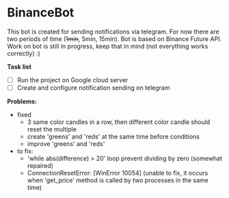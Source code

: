 # BinanceBot

This bot is created for sending notifications via telegram. For now there are two periods of time (~~1min~~, 5min, 15min). Bot is based on Binance Future API. Work on bot is still in progress, keep that in mind (not everything works correctly) :)

**Task list**
- [ ] Run the project on Google cloud server 
- [ ] Create and configure notification sending on telegram

**Problems:**

* fixed
  - 3 same color candles in a row, then different color candle should reset the multiple
  - create 'greens' and 'reds' at the same time before conditions   
  - improve 'greens' and 'reds'
* to fix:
  - 'while abs(difference) > 20' loop prevent dividing by zero (somewhat repaired)
  - ConnectionResetError: [WinError 10054] (unable to fix, it occurs when 'get_price' method is called by two processes in the same time)

